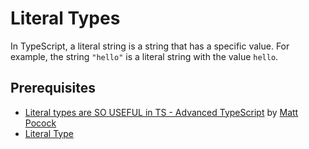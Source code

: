 # Literal Types

In TypeScript, a literal string is a string that has a specific value. For example, the string `"hello"` is a literal string with the value `hello`.

## Prerequisites
- [Literal types are SO USEFUL in TS - Advanced TypeScript](https://www.youtube.com/watch?v=jxSh-RZTCws) by [Matt Pocock](https://x.com/mattpocockuk)
- [Literal Type](https://www.typescriptlang.org/docs/handbook/2/everyday-types.html#literal-types)